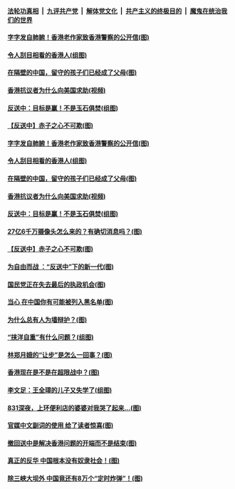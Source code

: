####  [法轮功真相](../../../../basic/blob/master/README.md?t=09092126) &nbsp;|&nbsp; [九评共产党](../../../../9ping.md/blob/master/README.md?t=09092126) &nbsp;|&nbsp; [解体党文化](../../../../jtdwh.md/blob/master/README.md?t=09092126)  &nbsp;|&nbsp; [共产主义的终极目的](../../../../gczydzjmd.md/blob/master/README.md?t=09092126) &nbsp;|&nbsp; [魔鬼在统治我们的世界](../../../../mgztzwmdsj.md/blob/master/README.md?t=09092126) 

#### [字字发自肺腑！香港老作家致香港警察的公开信(图)](../pages/p4/906744.md?t=09092126) 

#### [令人刮目相看的香港人(组图)](../pages/p4/906727.md?t=09092126) 

#### [在隔壁的中国，留守的孩子们已经成了父母(图)](../pages/p4/906715.md?t=09092126) 

#### [香港抗议者为什么向美国求助(视频)](../pages/p4/906723.md?t=09092126) 

#### [反送中：目标是赢！不是玉石俱焚(组图)](../pages/p4/906721.md?t=09092126) 

#### [【反送中】赤子之心不可欺(图)](../pages/p4/906718.md?t=09092126) 

#### [字字发自肺腑！香港老作家致香港警察的公开信(图)](../pages/p4/906744.md?t=09092126) 

#### [令人刮目相看的香港人(组图)](../pages/p4/906727.md?t=09092126) 

#### [在隔壁的中国，留守的孩子们已经成了父母(图)](../pages/p4/906715.md?t=09092126) 

#### [香港抗议者为什么向美国求助(视频)](../pages/p4/906723.md?t=09092126) 

#### [反送中：目标是赢！不是玉石俱焚(组图)](../pages/p4/906721.md?t=09092126) 

#### [27亿6千万摄像头怎么来的？有确切消息吗？(图)](../pages/p4/906720.md?t=09092126) 

#### [【反送中】赤子之心不可欺(图)](../pages/p4/906718.md?t=09092126) 

#### [为自由而战 ：“反送中”下的新一代(图)](../pages/p4/906584.md?t=09092126) 

#### [国民党正在失去最后的执政机会(图)](../pages/p4/906583.md?t=09092126) 

#### [当心 在中国你有可能被列入黑名单(图)](../pages/p4/906594.md?t=09092126) 

#### [为什么总有人为墙辩护？(图)](../pages/p4/906616.md?t=09092126) 

#### [“挟洋自重”有什么问题？(组图)](../pages/p4/906605.md?t=09092126) 

#### [林郑月娥的“让步”是怎么一回事？(图)](../pages/p4/906617.md?t=09092126) 

#### [香港现在是不是在超限战中？(图)](../pages/p4/906612.md?t=09092126) 

#### [李文足：王全璋的儿子又失学了(组图)](../pages/p4/906500.md?t=09092126) 

#### [831深夜，上环便利店的婆婆对我哭了起来...(图)](../pages/p4/906494.md?t=09092126) 

#### [官媒中文副词的使用 给了读者惊喜(图)](../pages/p4/906492.md?t=09092126) 

#### [撤回送中是解决香港问题的开端而不是结束(图)](../pages/p4/906491.md?t=09092126) 

#### [真正的反华 中国根本没有奴隶社会！(图)](../pages/p4/906488.md?t=09092126) 

#### [除三峡大坝外 中国竟还有8万个“定时炸弹”！(图)](../pages/p4/906481.md?t=09092126) 

